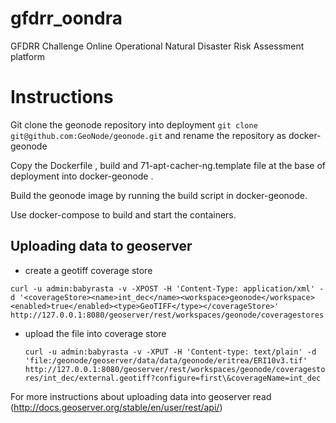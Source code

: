 # gfdrr_oondra
GFDRR Challenge Online Operational Natural Disaster Risk Assessment platform

# Instructions

Git clone the geonode repository into deployment `git clone git@github.com:GeoNode/geonode.git` and rename the repository as docker-geonode

Copy the Dockerfile , build and 71-apt-cacher-ng.template file at the base of deployment into  docker-geonode .

Build the geonode image by running the build script in docker-geonode.

Use docker-compose to build and start the containers.

## Uploading data to geoserver

* create a geotiff coverage store

 `curl -u admin:babyrasta -v -XPOST -H 'Content-Type: application/xml' -d '<coverageStore><name>int_dec</name><workspace>geonode</workspace> <enabled>true</enabled><type>GeoTIFF</type></coverageStore>' http://127.0.0.1:8080/geoserver/rest/workspaces/geonode/coveragestores`


* upload the file into coverage store

    `curl -u admin:babyrasta -v -XPUT -H 'Content-type: text/plain' -d 'file:/geonode/geoserver/data/data/geonode/eritrea/ERI10v3.tif' http://127.0.0.1:8080/geoserver/rest/workspaces/geonode/coveragestores/int_dec/external.geotiff?configure=first\&coverageName=int_dec`

 For more instructions about uploading data into geoserver read (http://docs.geoserver.org/stable/en/user/rest/api/)




